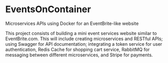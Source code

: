 # EventsOnContainer
Microservices APIs using Docker for an EventBrite-like website

This project consists of building a mini event services website similar to EventBrite.com. This will include creating microservices and RESTful APIs; using Swagger for API documentation; integrating a token service for user authentication, Redis Cache for shopping cart service, RabbitMQ for messaging between different microservices, and Stripe for payments.
